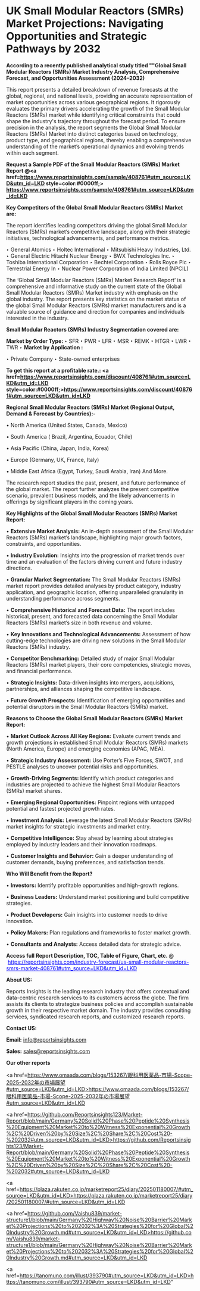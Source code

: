 # UK Small Modular Reactors (SMRs) Market Projections: Navigating Opportunities and Strategic Pathways by 2032

<strong>According to a recently published analytical study titled ""Global Small Modular Reactors (SMRs) Market Industry Analysis, Comprehensive Forecast, and Opportunities Assessment (2024–2032)</strong>

This report presents a detailed breakdown of revenue forecasts at the global, regional, and national levels, providing an accurate representation of market opportunities across various geographical regions. It rigorously evaluates the primary drivers accelerating the growth of the Small Modular Reactors (SMRs) market while identifying critical constraints that could shape the industry's trajectory throughout the forecast period. To ensure precision in the analysis, the report segments the Global Small Modular Reactors (SMRs) Market into distinct categories based on technology, product type, and geographical regions, thereby enabling a comprehensive understanding of the market’s operational dynamics and evolving trends within each segment.

<strong>Request a Sample PDF of the Small Modular Reactors (SMRs) Market Report </strong><strong>@<a href=https://www.reportsinsights.com/sample/408761#utm_source=LKD&utm_id=LKD style=color:#0000ff;> https://www.reportsinsights.com/sample/408761#utm_source=LKD&utm_id=LKD</a></strong></font>

<strong>Key Competitors of the Global Small Modular Reactors (SMRs) Market are:</strong>

The report identifies leading competitors driving the global Small Modular Reactors (SMRs) market’s competitive landscape, along with their strategic initiatives, technological advancements, and performance metrics.

‣ General Atomics
‣ Holtec International
‣ Mitsubishi Heavy Industries, Ltd.
‣ General Electric Hitachi Nuclear Energy
‣ BWX Technologies Inc.
‣ Toshiba International Corporation
‣ Bechtel Corporation
‣ Rolls Royce Plc
‣ Terrestrial Energy In
‣ Nuclear Power Corporation of India Limited (NPCIL)

The ‘Global Small Modular Reactors (SMRs) Market Research Report’ is a comprehensive and informative study on the current state of the Global Small Modular Reactors (SMRs) Market industry with emphasis on the global industry. The report presents key statistics on the market status of the global Small Modular Reactors (SMRs) market manufacturers and is a valuable source of guidance and direction for companies and individuals interested in the industry.

<strong>Small Modular Reactors (SMRs) Industry Segmentation covered are:</strong>

<strong>Market by Order Type: </strong>
‣ SFR
‣ PWR
‣ LFR
‣ MSR
‣ REMK
‣ HTGR
‣ LWR
‣ TWR
‣ 
<strong>Market by Application :</strong>

‣ Private Company
‣ State-owned enterprises

<strong>To get this report at a profitable rate.: <a href=https://www.reportsinsights.com/discount/408761#utm_source=LKD&utm_id=LKD style=color:#0000ff;>https://www.reportsinsights.com/discount/408761#utm_source=LKD&utm_id=LKD</a></strong></font>

<strong>Regional Small Modular Reactors (SMRs) Market (Regional Output, Demand &amp; Forecast by Countries):-</strong>

• North America (United States, Canada, Mexico)

• South America ( Brazil, Argentina, Ecuador, Chile)

• Asia Pacific (China, Japan, India, Korea)

• Europe (Germany, UK, France, Italy)

• Middle East Africa (Egypt, Turkey, Saudi Arabia, Iran) And More.

The research report studies the past, present, and future performance of the global market. The report further analyzes the present competitive scenario, prevalent business models, and the likely advancements in offerings by significant players in the coming years.

<strong>Key Highlights of the Global Small Modular Reactors (SMRs) Market Report:</strong>

• <strong>Extensive Market Analysis:</strong> An in-depth assessment of the Small Modular Reactors (SMRs) market’s landscape, highlighting major growth factors, constraints, and opportunities.

• <strong>Industry Evolution:</strong> Insights into the progression of market trends over time and an evaluation of the factors driving current and future industry directions.

• <strong>Granular Market Segmentation:</strong> The Small Modular Reactors (SMRs) market report provides detailed analyses by product category, industry application, and geographic location, offering unparalleled granularity in understanding performance across segments.

• <strong>Comprehensive Historical and Forecast Data:</strong> The report includes historical, present, and forecasted data concerning the Small Modular Reactors (SMRs) market’s size in both revenue and volume.

• <strong>Key Innovations and Technological Advancements:</strong> Assessment of how cutting-edge technologies are driving new solutions in the Small Modular Reactors (SMRs) industry.

• <strong>Competitor Benchmarking:</strong> Detailed study of major Small Modular Reactors (SMRs) market players, their core competencies, strategic moves, and financial performance.

• <strong>Strategic Insights:</strong> Data-driven insights into mergers, acquisitions, partnerships, and alliances shaping the competitive landscape.

• <strong>Future Growth Prospects:</strong> Identification of emerging opportunities and potential disruptors in the Small Modular Reactors (SMRs) market.

<strong>Reasons to Choose the Global Small Modular Reactors (SMRs) Market Report:</strong>

• <strong>Market Outlook Across All Key Regions:</strong> Evaluate current trends and growth projections in established Small Modular Reactors (SMRs) markets (North America, Europe) and emerging economies (APAC, MEA).

• <strong>Strategic Industry Assessment:</strong> Use Porter’s Five Forces, SWOT, and PESTLE analyses to uncover potential risks and opportunities.

• <strong>Growth-Driving Segments:</strong> Identify which product categories and industries are projected to achieve the highest Small Modular Reactors (SMRs) market shares.

• <strong>Emerging Regional Opportunities:</strong> Pinpoint regions with untapped potential and fastest projected growth rates.

• <strong>Investment Analysis:</strong> Leverage the latest Small Modular Reactors (SMRs) market insights for strategic investments and market entry.

• <strong>Competitive Intelligence:</strong> Stay ahead by learning about strategies employed by industry leaders and their innovation roadmaps.

• <strong>Customer Insights and Behavior:</strong> Gain a deeper understanding of customer demands, buying preferences, and satisfaction trends.

<strong>Who Will Benefit from the Report?</strong>

• <strong>Investors:</strong> Identify profitable opportunities and high-growth regions.

• <strong>Business Leaders:</strong> Understand market positioning and build competitive strategies.

• <strong>Product Developers:</strong> Gain insights into customer needs to drive innovation.

• <strong>Policy Makers:</strong> Plan regulations and frameworks to foster market growth.

• <strong>Consultants and Analysts:</strong> Access detailed data for strategic advice.
</ul>
<strong>Access full Report Description, TOC, Table of Figure, Chart, etc. </strong>@  <a href=https://reportsinsights.com/industry-forecast/us-small-modular-reactors-smrs-market-408761#utm_source=LKD&utm_id=LKD style=color:#0000ff;>https://reportsinsights.com/industry-forecast/us-small-modular-reactors-smrs-market-408761#utm_source=LKD&utm_id=LKD</a></font>

<strong><strong>About US</strong>:</strong>

Reports Insights is the leading research industry that offers contextual and data-centric research services to its customers across the globe. The firm assists its clients to strategize business policies and accomplish sustainable growth in their respective market domain. The industry provides consulting services, syndicated research reports, and customized research reports.

<strong>Contact US:</strong>

<p class=""""><b>Email:</b> <a href=mailto:info@reportsinsights.com>info@reportsinsights.com</a></p>
<p class=""""><b>Sales:</b> <a href=mailto:sales@reportsinsights.com>sales@reportsinsights.com</a></p>

<strong>Our other reports</strong>

<a href=https://www.omaada.com/blogs/153267/眼科用医薬品-市場-Scope-2025-2032年の市場展望#utm_source=LKD&utm_id=LKD>https://www.omaada.com/blogs/153267/眼科用医薬品-市場-Scope-2025-2032年の市場展望#utm_source=LKD&utm_id=LKD</a>

<a href=https://github.com/Reportsinsights123/Market-Report/blob/main/Germany%20Solid%20Phase%20Peptide%20Synthesis%20Equipment%20Market%20to%20Witness%20Exponential%20Growth%2C%20Driven%20by%20Size%2C%20Share%2C%20Cost%20-%202032#utm_source=LKD&utm_id=LKD>https://github.com/Reportsinsights123/Market-Report/blob/main/Germany%20Solid%20Phase%20Peptide%20Synthesis%20Equipment%20Market%20to%20Witness%20Exponential%20Growth%2C%20Driven%20by%20Size%2C%20Share%2C%20Cost%20-%202032#utm_source=LKD&utm_id=LKD</a>

<a href=https://plaza.rakuten.co.jp/marketreport25/diary/202501180007/#utm_source=LKD&utm_id=LKD>https://plaza.rakuten.co.jp/marketreport25/diary/202501180007/#utm_source=LKD&utm_id=LKD</a>

<a href=https://github.com/Vaishu839/market-structure1/blob/main/Germany%20Highway%20Noise%20Barrier%20Market%20Projections%20to%202032%3A%20Strategies%20for%20Global%20Industry%20Growth.md#utm_source=LKD&utm_id=LKD>https://github.com/Vaishu839/market-structure1/blob/main/Germany%20Highway%20Noise%20Barrier%20Market%20Projections%20to%202032%3A%20Strategies%20for%20Global%20Industry%20Growth.md#utm_source=LKD&utm_id=LKD</a>

<a href=https://tanomuno.com/illust/393790#utm_source=LKD&utm_id=LKD>https://tanomuno.com/illust/393790#utm_source=LKD&utm_id=LKD</a>"

